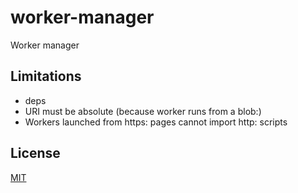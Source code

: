# worker-manager

Worker manager

## Limitations

* deps
 * URI must be absolute (because worker runs from a blob:)
 * Workers launched from https: pages cannot import http: scripts

## License

  [MIT](./LICENSE)
